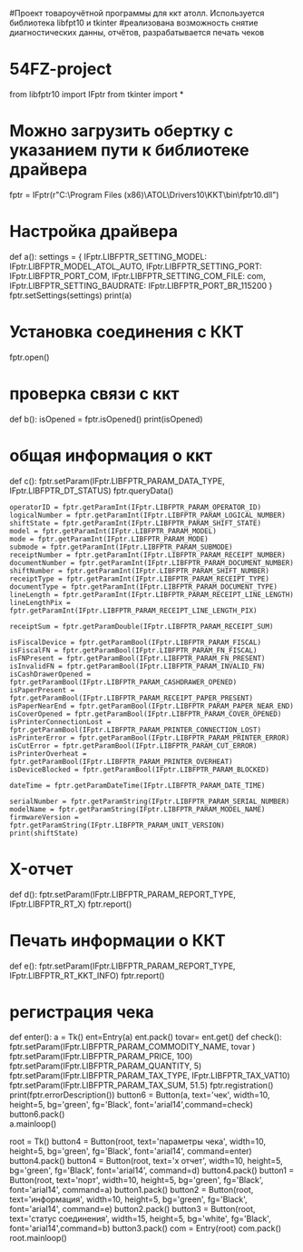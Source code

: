 #Проект товароучëтной программы для ккт атолл. Используется библиотека libfpt10 и tkinter
#реализована возможность снятие диагностических данны, отчëтов, разрабатывается печать чеков
# 54FZ-project
from libfptr10 import IFptr
from tkinter import *

# Можно загрузить обертку с указанием пути к библиотеке драйвера
fptr = IFptr(r"C:\Program Files (x86)\ATOL\Drivers10\KKT\bin\fptr10.dll")


# Настройка драйвера
def a():
    settings = {
        IFptr.LIBFPTR_SETTING_MODEL: IFptr.LIBFPTR_MODEL_ATOL_AUTO,
        IFptr.LIBFPTR_SETTING_PORT: IFptr.LIBFPTR_PORT_COM,
        IFptr.LIBFPTR_SETTING_COM_FILE: com,
        IFptr.LIBFPTR_SETTING_BAUDRATE: IFptr.LIBFPTR_PORT_BR_115200
    }
    fptr.setSettings(settings)
    print(a)


# Установка соединения с ККТ
fptr.open()


# проверка связи с ккт
def b():
    isOpened = fptr.isOpened()
    print(isOpened)


# общая информация о ккт
def c():
    fptr.setParam(IFptr.LIBFPTR_PARAM_DATA_TYPE, IFptr.LIBFPTR_DT_STATUS)
    fptr.queryData()

    operatorID = fptr.getParamInt(IFptr.LIBFPTR_PARAM_OPERATOR_ID)
    logicalNumber = fptr.getParamInt(IFptr.LIBFPTR_PARAM_LOGICAL_NUMBER)
    shiftState = fptr.getParamInt(IFptr.LIBFPTR_PARAM_SHIFT_STATE)
    model = fptr.getParamInt(IFptr.LIBFPTR_PARAM_MODEL)
    mode = fptr.getParamInt(IFptr.LIBFPTR_PARAM_MODE)
    submode = fptr.getParamInt(IFptr.LIBFPTR_PARAM_SUBMODE)
    receiptNumber = fptr.getParamInt(IFptr.LIBFPTR_PARAM_RECEIPT_NUMBER)
    documentNumber = fptr.getParamInt(IFptr.LIBFPTR_PARAM_DOCUMENT_NUMBER)
    shiftNumber = fptr.getParamInt(IFptr.LIBFPTR_PARAM_SHIFT_NUMBER)
    receiptType = fptr.getParamInt(IFptr.LIBFPTR_PARAM_RECEIPT_TYPE)
    documentType = fptr.getParamInt(IFptr.LIBFPTR_PARAM_DOCUMENT_TYPE)
    lineLength = fptr.getParamInt(IFptr.LIBFPTR_PARAM_RECEIPT_LINE_LENGTH)
    lineLengthPix = fptr.getParamInt(IFptr.LIBFPTR_PARAM_RECEIPT_LINE_LENGTH_PIX)

    receiptSum = fptr.getParamDouble(IFptr.LIBFPTR_PARAM_RECEIPT_SUM)

    isFiscalDevice = fptr.getParamBool(IFptr.LIBFPTR_PARAM_FISCAL)
    isFiscalFN = fptr.getParamBool(IFptr.LIBFPTR_PARAM_FN_FISCAL)
    isFNPresent = fptr.getParamBool(IFptr.LIBFPTR_PARAM_FN_PRESENT)
    isInvalidFN = fptr.getParamBool(IFptr.LIBFPTR_PARAM_INVALID_FN)
    isCashDrawerOpened = fptr.getParamBool(IFptr.LIBFPTR_PARAM_CASHDRAWER_OPENED)
    isPaperPresent = fptr.getParamBool(IFptr.LIBFPTR_PARAM_RECEIPT_PAPER_PRESENT)
    isPaperNearEnd = fptr.getParamBool(IFptr.LIBFPTR_PARAM_PAPER_NEAR_END)
    isCoverOpened = fptr.getParamBool(IFptr.LIBFPTR_PARAM_COVER_OPENED)
    isPrinterConnectionLost = fptr.getParamBool(IFptr.LIBFPTR_PARAM_PRINTER_CONNECTION_LOST)
    isPrinterError = fptr.getParamBool(IFptr.LIBFPTR_PARAM_PRINTER_ERROR)
    isCutError = fptr.getParamBool(IFptr.LIBFPTR_PARAM_CUT_ERROR)
    isPrinterOverheat = fptr.getParamBool(IFptr.LIBFPTR_PARAM_PRINTER_OVERHEAT)
    isDeviceBlocked = fptr.getParamBool(IFptr.LIBFPTR_PARAM_BLOCKED)

    dateTime = fptr.getParamDateTime(IFptr.LIBFPTR_PARAM_DATE_TIME)

    serialNumber = fptr.getParamString(IFptr.LIBFPTR_PARAM_SERIAL_NUMBER)
    modelName = fptr.getParamString(IFptr.LIBFPTR_PARAM_MODEL_NAME)
    firmwareVersion = fptr.getParamString(IFptr.LIBFPTR_PARAM_UNIT_VERSION)
    print(shiftState)


# X-отчет
def d():
    fptr.setParam(IFptr.LIBFPTR_PARAM_REPORT_TYPE, IFptr.LIBFPTR_RT_X)
    fptr.report()


# Печать информации о ККТ
def e():
    fptr.setParam(IFptr.LIBFPTR_PARAM_REPORT_TYPE, IFptr.LIBFPTR_RT_KKT_INFO)
    fptr.report()


# регистрация чека
    
def enter():
    a = Tk()
    ent=Entry(a)
    ent.pack()
    tovar= ent.get()
    def check():    
        fptr.setParam(IFptr.LIBFPTR_PARAM_COMMODITY_NAME, tovar )
        fptr.setParam(IFptr.LIBFPTR_PARAM_PRICE, 100)
        fptr.setParam(IFptr.LIBFPTR_PARAM_QUANTITY, 5)
        fptr.setParam(IFptr.LIBFPTR_PARAM_TAX_TYPE, IFptr.LIBFPTR_TAX_VAT10)
        fptr.setParam(IFptr.LIBFPTR_PARAM_TAX_SUM, 51.5)
        fptr.registration()
        print(fptr.errorDescription())
    button6 = Button(a, text='чек', width=10, height=5, bg='green', fg='Black', font='arial14',command=check)
    button6.pack()   
    a.mainloop()
    
root = Tk()
button4 = Button(root, text='параметры чека', width=10, height=5, bg='green', fg='Black', font='arial14', command=enter)
button4.pack()
button4 = Button(root, text='х отчет', width=10, height=5, bg='green', fg='Black', font='arial14', command=d)
button4.pack()
button1 = Button(root, text='порт', width=10, height=5, bg='green', fg='Black', font='arial14', command=a)
button1.pack()
button2 = Button(root, text='информация', width=10, height=5, bg='green', fg='Black', font='arial14', command=e)
button2.pack()
button3 = Button(root, text='статус соединения', width=15, height=5, bg='white', fg='Black', font='arial14',command=b)
button3.pack()
com = Entry(root)
com.pack()
root.mainloop()
